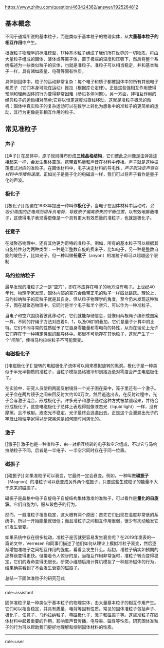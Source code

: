 https://www.zhihu.com/question/463424362/answer/1925264812


## 基本概念
不同于通常所说的基本粒子，而是类似于基本粒子的物理实体，从**大量基本粒子的相互作用**中产生。

根据粒子物理学的标准模型，17种[基本粒子](https://www.zhihu.com/search?q=%E5%9F%BA%E6%9C%AC%E7%B2%92%E5%AD%90&search_source=Entity&hybrid_search_source=Entity&hybrid_search_extra=%7B%22sourceType%22%3A%22answer%22%2C%22sourceId%22%3A1925264812%7D)组成了我们所在世界的一切物质。将由大量粒子组成的固体、液体或等离子体，置于极端的温度和压强下，然后将整个系统描述为一些类似粒子的实体，也就是准粒子。准粒子可以相当稳定，并和基本粒子一样，具有诸如质量、电荷等固有性质。

具体到固体中，粒子的运动非常复杂：每个电子和质子都被固体中的所有其他电子和质子（它们本身可能在运动）推拉（根据库仑定律）。正是这些强相互作用使得预测和理解固体的行为变得非常困难（参见多体问题）。另一方面，非相互作用的经典粒子的运动相对简单;它将以恒定速度沿直线移动。这就是准粒子概念的动机：固体中真实粒子的复杂运动可以在数学上转化为想象中的准粒子的更简单的运动，其行为更像是非相互作用的粒子。

## 常见准粒子
### 声子
[[声子]]
在晶体中，原子规则排布形成**三维晶格结构**，它们彼此之间像是由弹簧连接起来一样，会发生集体震荡。携带着热量和声音在材料中传播。声子就是这种振荡模式对应的准粒子。在固体材料中，电子决定材料的导电性，_声子则决定声音在材料中传播的速度_。正如光子是量子化的电磁波一样，我们可以将声子看作是量子化的声波。

### 极化子
[[极化子]]
朗道在1933年提出一种叫作**极化子**，当电子在固体材料中运动时，_会吸引周围的正电荷而排斥负电荷，导致原子偏离原来的平衡位置_，以有效地屏蔽电子，这使得电子表现得更像是一个具有更大有效质量的准粒子，也就是极化子。

### 任意子
在凝聚态物理中，还有其他更为奇特的准粒子。例如，所有的基本粒子可以根据其自旋特性分为两种类型：一种是半整数自旋的费米子，比如电子，另一种是整数自旋的玻色子，比如光子。但一种叫做**任意子**（anyon）的准粒子却可以超越这个限制

### 马约拉纳粒子
最早发现的准粒子之一是“空穴”，即在本应存在电子的地方没有电子。上世纪40年代，物理学家发现，固体内部的空穴会像带正电的粒子一样四处跳跃。理论上，马约拉纳粒子的反粒子就是其自身。但从粒子物理学的角度，至今仍未发现这种粒子，而在凝聚态物理中，它同时是半个电子和半个空穴，可以作为一种准粒子。

当电子和空穴围绕着彼此移动时，它们就能存储信息，就像用两根绳子编织成图案一样。不同的拧绳子方法对应着0、1，以及0和1的叠加，它们是量子计算中的比特。它们不同寻常的性质赋予了它自身零能量和零电荷的特性，从而在理论上允许它们存在于一种特定类型的超导体中。那里不可能存在其他粒子，这就产生了一个“间隙”，使得马约拉纳粒子不可能衰变。

### 电磁极化子
[[电磁极化子]]
旋转的电磁极化子流体可以用来模拟旋转的黑洞。极化子是一种类似于半光半物质的准粒子，当粒子模拟晶格被冷却到接近绝对零度会产生电磁极化子。

在实验中，研究人员使用两面反射镜将一个光子困在笼中，笼子里还有一个激子。光子会在两片镜子之间来回反射大约100万次，然后逃逸出去，在反射过程中，光子会与激子混合，形成极化子。许多光子和激子通过这种方式被禁锢起来，并结合形成极化子，这些电磁极化子总体上表现得就像液态光（liquid light）一样，没有摩擦，且不散射。液态光不稳定，光子最终会逃逸出去。正是这个会泄漏出光子的牢笼让物理学家得以研究黑洞是如何随时间演化的。

### 激子
[[激子]]
激子也是一种准粒子，由一对相互绕转的电子和空穴组成，不过它与马约拉纳粒子不同，后者是一半电子、一半空穴同时存在于同一位置。

### 磁振子
[[磁振子]]
如果准粒子可以衰变，它最终一定会衰变。例如，一种叫做**磁振子**（Magnon）的准粒子可以衰变成另外两个磁振子，只要这些生成粒子的能量不大于原来的磁振子。

磁振子是晶格中电子自旋电子自旋结构集体激发的准粒子，可以看作是**量化的自旋波**。它们自旋为1，服从玻色子的行为。

然而，一般准粒子相当稳定，这大概有两个原因：首先它们出现在温度非常低的系统中，所以一开始能量就很低；而且准粒子之间相互作用很弱，很少有扰动触发它们发生衰变。

如果系统中存在很多扰动，准粒子是否就更容易发生衰变呢？在2019年发表的一篇论文中，Verresen 和同事们描述了他们如何从理论上模拟准粒子衰变，然后逐渐增加准粒子之间相互作用的强度，看看会发生什么。起初，准粒子确实如预期的那样衰变得更快。但接着令人惊讶的是，当相互作用非常强时，准粒子转而变得稳定，它们的寿命变得无限长。研究小组随后用计算机模拟了一种超冷磁体的行为，结果确实看到了不会发生衰变的磁振子。

总结一下固体准粒子的研究范式

<hr class="__chatgpt_plugin">

role::assistant

固体准粒子是一种类似于基本粒子的物理实体，由大量基本粒子的相互作用产生。它们可以相当稳定，并具有质量、电荷等固有性质。常见的固体准粒子包括声子、极化子、任意子、马约拉纳粒子、电磁极化子、激子和磁振子等。这些准粒子在固体材料中起着重要的作用，影响着声音传播、电导率、磁性等性质。研究固体准粒子的行为可以帮助我们更好地理解和控制固体材料的性质。

<hr class="__chatgpt_plugin">

role::user

